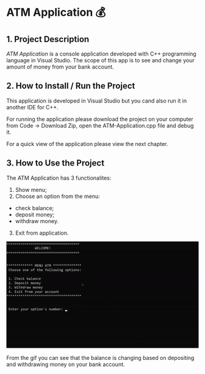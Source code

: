 # ATM Application :moneybag:

## 1. Project Description

*ATM Application* is a console application developed with C++ programming language in Visual Studio. The scope of this app is to see and change your amount of money from your bank account.

## 2. How to Install / Run the Project

This application is developed in Visual Studio but you cand also run it in another IDE for C++.

For running the application please download the project on your computer from Code -> Download Zip, open the ATM-Application.cpp file and debug it.

For a quick view of the application please view the next chapter.

## 3. How to Use the Project

The ATM Application has 3 functionalites: 

1. Show menu;
2. Choose an option from the menu: 
- check balance;
- deposit money;
- withdraw money.
3. Exit from application.

![gif-1](GIF/gif.gif)

From the gif you can see that the balance is changing based on depositing and withdrawing money on your bank account.
